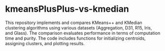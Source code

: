 # kmeansPlusPlus-vs-kmedian
This repository implements and compares KMeans++ and KMedian clustering algorithms using various datasets (Aggregation, D31, R15, Iris, and Glass). The comparison evaluates performance in terms of computation time and purity. The code includes functions for initializing centroids, assigning clusters, and plotting results.
